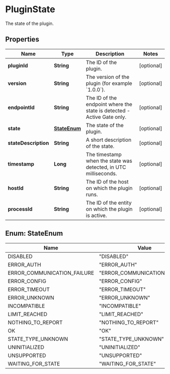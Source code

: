 

# PluginState

The state of the plugin.

## Properties

| Name | Type | Description | Notes |
|------------ | ------------- | ------------- | -------------|
|**pluginId** | **String** | The ID of the plugin. |  [optional] |
|**version** | **String** | The version of the plugin (for example &#x60;1.0.0&#x60;). |  [optional] |
|**endpointId** | **String** | The ID of the endpoint where the state is detected - Active Gate only. |  [optional] |
|**state** | [**StateEnum**](#StateEnum) | The state of the plugin. |  [optional] |
|**stateDescription** | **String** | A short description of the state. |  [optional] |
|**timestamp** | **Long** | The timestamp when the state was detected, in UTC milliseconds. |  [optional] |
|**hostId** | **String** | The ID of the host on which the plugin runs. |  [optional] |
|**processId** | **String** | The ID of the entity on which the plugin is active. |  [optional] |



## Enum: StateEnum

| Name | Value |
|---- | -----|
| DISABLED | &quot;DISABLED&quot; |
| ERROR_AUTH | &quot;ERROR_AUTH&quot; |
| ERROR_COMMUNICATION_FAILURE | &quot;ERROR_COMMUNICATION_FAILURE&quot; |
| ERROR_CONFIG | &quot;ERROR_CONFIG&quot; |
| ERROR_TIMEOUT | &quot;ERROR_TIMEOUT&quot; |
| ERROR_UNKNOWN | &quot;ERROR_UNKNOWN&quot; |
| INCOMPATIBLE | &quot;INCOMPATIBLE&quot; |
| LIMIT_REACHED | &quot;LIMIT_REACHED&quot; |
| NOTHING_TO_REPORT | &quot;NOTHING_TO_REPORT&quot; |
| OK | &quot;OK&quot; |
| STATE_TYPE_UNKNOWN | &quot;STATE_TYPE_UNKNOWN&quot; |
| UNINITIALIZED | &quot;UNINITIALIZED&quot; |
| UNSUPPORTED | &quot;UNSUPPORTED&quot; |
| WAITING_FOR_STATE | &quot;WAITING_FOR_STATE&quot; |



